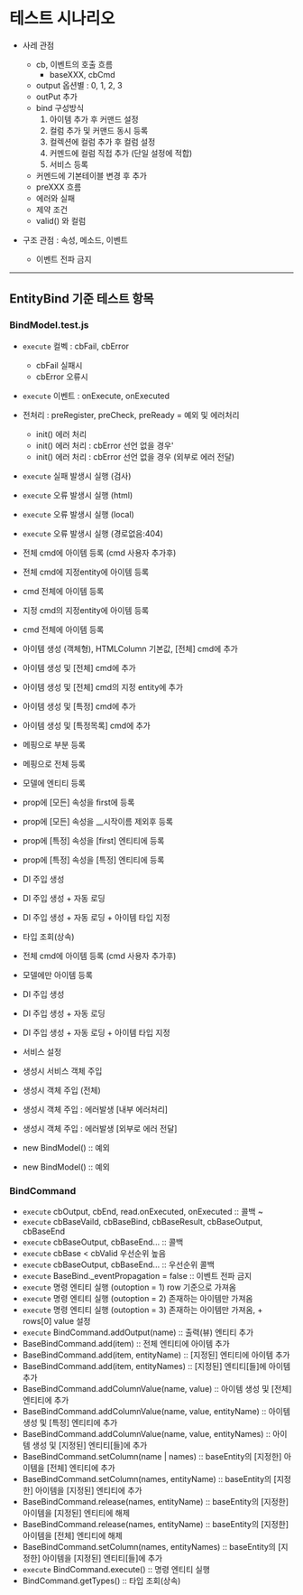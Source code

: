 # 테스트 시나리오

- 사레 관점 
    - cb, 이벤트의 호출 흐름
        - baseXXX, cbCmd
    - output 옵션별 : 0, 1, 2, 3
    - outPut 추가
    - bind 구성방식
        1. 아이템 추가 후 커맨드 설정
        2. 컬럼 추가 및 커맨드 동시 등록
        3. 컬렉션에 컬럼 추가 후 컬럼 설정
        4. 커멘드에 컬럼 직접 추가 (단일 설정에 적합)
        5. 서비스 등록
    - 커멘드에 기본테이블 변경 후 추가
    - preXXX 흐름
    - 에러와 실패
    - 제약 조건
    - valid() 와 컬럼


- 구조 관점 : 속성, 메소드, 이벤트
    - 이벤트 전파 금지


_____________

## EntityBind 기준 테스트 항목

### BindModel.test.js
- `execute` 컬벡 : cbFail, cbError
    + cbFail 실패시
    + cbError 오류시
- `execute` 이벤트 : onExecute, onExecuted
- 전처리 : preRegister, preCheck, preReady = 예외 및 에러처리
    + init() 에러 처리
    + init() 에러 처리 : cbError 선언 없을 경우'
    + init() 에러 처리 : cbError 선언 없을 경우 (외부로 에러 전달)
- `execute` 실패 발생시 실행 (검사)
- `execute` 오류 발생시 실행 (html)
- `execute` 오류 발생시 실행 (local)
- `execute` 오류 발생시 실행 (경로없음:404)

- 전체 cmd에 아이템 등록 (cmd 사용자 추가후)
- 전체 cmd에 지정entity에 아이템 등록 
- cmd 전체에 아이템 등록
- 지정 cmd의 지정entity에 아이템 등록
- cmd 전체에 아이템 등록
- 아이템 생성 (객체형), HTMLColumn 기본값, [전체] cmd에 추가
- 아이템 생성 및 [전체] cmd에 추가
- 아이템 생성 및 [전체] cmd의 지정 entity에 추가
- 아이템 생성 및 [특정] cmd에 추가
- 아이템 생성 및 [특정목록] cmd에 추가
- 메핑으로 부분 등록 
- 메핑으로 전체 등록
- 모델에 엔티티 등록
- prop에 [모든] 속성을 first에 등록
- prop에 [모든] 속성을 __시작이름 제외후 등록
- prop에 [특정] 속성을  [first] 엔티티에 등록 
- prop에 [특정] 속성을  [특정] 엔티티에 등록
- DI 주입 생성
- DI 주입 생성 + 자동 로딩
- DI 주입 생성 + 자동 로딩 + 아이템 타입 지정
- 타입 조회(상속)
- 전체 cmd에 아이템 등록 (cmd 사용자 추가후)
- 모델에만 아이템 등록
- DI 주입 생성
- DI 주입 생성 + 자동 로딩
- DI 주입 생성 + 자동 로딩 + 아이템 타입 지정
- 서비스 설정
- 생성시 서비스 객체 주입
- 생성시 객체 주입 (전체)
- 생성시 객체 주입 : 에러발생 [내부 에러처리]
- 생성시 객체 주입 : 에러발생 [외부로 에러 전달]
- new BindModel()  :: 예외
- new BindModel()  :: 예외


### BindCommand
- `execute` cbOutput, cbEnd, read.onExecuted, onExecuted :: 콜백 ~
- `execute` cbBaseVaild, cbBaseBind, cbBaseResult, cbBaseOutput, cbBaseEnd
- `execute` cbBaseOutput, cbBaseEnd... :: 콜백
- `execute` cbBase < cbValid 우선순위 높음
- `execute` cbBaseOutput, cbBaseEnd... :: 우선순위 콜백
- `execute` BaseBind._eventPropagation = false        :: 이벤트 전파 금지 
- `execute` 명령 엔티티 실행 (outoption = 1) row 기준으로 가져옴
- `execute` 명령 엔티티 실행 (outoption = 2) 존재하는 아이템만 가져옴 
- `execute` 명령 엔티티 실행 (outoption = 3) 존재하는 아이템만 가져옴, + rows[0] value 설정
- `execute` BindCommand.addOutput(name) :: 출력(뷰) 엔티티 추가
- BaseBindCommand.add(item) :: 전체 엔티티에 아이템 추가
- BaseBindCommand.add(item, entityName) :: [지정된] 엔티티에 아이템 추가 
- BaseBindCommand.add(item, entityNames) :: [지정된] 엔티티[들]에 아이템 추가
- BaseBindCommand.addColumnValue(name, value) :: 아이템 생성 및 [전체] 엔티티에 추가
- BaseBindCommand.addColumnValue(name, value, entityName) :: 아이템 생성 및 [특정] 엔티티에 추가
- BaseBindCommand.addColumnValue(name, value, entityNames) :: 아이템 생성 및 [지정된] 엔티티[들]에 추가 
- BaseBindCommand.setColumn(name | names) :: baseEntity의 [지정한] 아이템을 [전체] 엔티티에 추가
- BaseBindCommand.setColumn(names, entityName) :: baseEntity의 [지정한] 아이템을 [지정된] 엔티티에 추가 
- BaseBindCommand.release(names, entityName) :: baseEntity의 [지정한] 아이템을 [지정된] 엔티티에 해제
- BaseBindCommand.release(names, entityName) :: baseEntity의 [지정한] 아이템을 [전체] 엔티티에 해제 
- BaseBindCommand.setColumn(names, entityNames) :: baseEntity의 [지정한] 아이템을 [지정된] 엔티티[들]에 추가
- `execute` BindCommand.execute() :: 명령 엔티티 실행
- BindCommand.getTypes() :: 타입 조회(상속) 